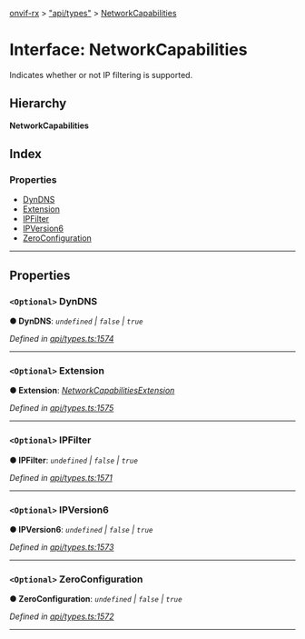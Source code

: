 [onvif-rx](../README.md) > ["api/types"](../modules/_api_types_.md) > [NetworkCapabilities](../interfaces/_api_types_.networkcapabilities.md)

# Interface: NetworkCapabilities

Indicates whether or not IP filtering is supported.

## Hierarchy

**NetworkCapabilities**

## Index

### Properties

* [DynDNS](_api_types_.networkcapabilities.md#dyndns)
* [Extension](_api_types_.networkcapabilities.md#extension)
* [IPFilter](_api_types_.networkcapabilities.md#ipfilter)
* [IPVersion6](_api_types_.networkcapabilities.md#ipversion6)
* [ZeroConfiguration](_api_types_.networkcapabilities.md#zeroconfiguration)

---

## Properties

<a id="dyndns"></a>

### `<Optional>` DynDNS

**● DynDNS**: *`undefined` \| `false` \| `true`*

*Defined in [api/types.ts:1574](https://github.com/patrickmichalina/onvif-rx/blob/3ab1739/src/api/types.ts#L1574)*

___
<a id="extension"></a>

### `<Optional>` Extension

**● Extension**: *[NetworkCapabilitiesExtension](_api_types_.networkcapabilitiesextension.md)*

*Defined in [api/types.ts:1575](https://github.com/patrickmichalina/onvif-rx/blob/3ab1739/src/api/types.ts#L1575)*

___
<a id="ipfilter"></a>

### `<Optional>` IPFilter

**● IPFilter**: *`undefined` \| `false` \| `true`*

*Defined in [api/types.ts:1571](https://github.com/patrickmichalina/onvif-rx/blob/3ab1739/src/api/types.ts#L1571)*

___
<a id="ipversion6"></a>

### `<Optional>` IPVersion6

**● IPVersion6**: *`undefined` \| `false` \| `true`*

*Defined in [api/types.ts:1573](https://github.com/patrickmichalina/onvif-rx/blob/3ab1739/src/api/types.ts#L1573)*

___
<a id="zeroconfiguration"></a>

### `<Optional>` ZeroConfiguration

**● ZeroConfiguration**: *`undefined` \| `false` \| `true`*

*Defined in [api/types.ts:1572](https://github.com/patrickmichalina/onvif-rx/blob/3ab1739/src/api/types.ts#L1572)*

___

